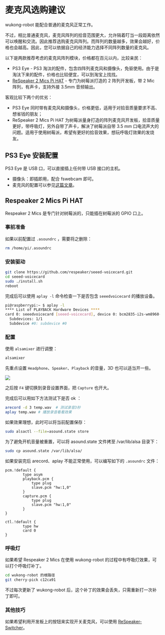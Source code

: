 # 麦克风选购建议

wukong-robot 能配合普通的麦克风正常工作。

不过，相比普通麦克风，麦克风阵列的拾音范围更大，允许隔着叮当一段距离依然可以唤醒和交流。因此推荐选购麦克风阵列。而阵列的数量越多，效果会越好，价格也会越高。因此，您可以依据自己的经济能力选择不同阵列数量的麦克风。

以下是两款推荐考虑的麦克风阵列模块，价格都在百元以内，比较亲民：

* PS3 Eye - PS3 淘汰的配件，包含四阵列麦克风和摄像头，免驱使用。由于是淘汰下来的配件，价格也比较便宜，可以到淘宝上找找。
* [ReSpeaker 2 Mics Pi HAT](http://wiki.seeed.cc/Respeaker_2_Mics_Pi_HAT/) - 专门为树莓派打造的 2 阵列开发板，带 2 Mic 阵列，有声卡，支持外接 3.5mm 音频输出。

客观比较下两个的优劣：

- PS3 Eye 同时带有麦克风和摄像头，价格更低，适用于对拾音质量要求不高、想省钱的朋友；
- ReSpeaker 2 Mics Pi HAT 为树莓派量身打造的阵列麦克风开发板，拾音质量更好，带呼吸灯，另外自带了声卡，解决了树莓派自带 3.5 mm 口电流声大的问题。适用于使用树莓派，希望有更好的拾音效果，想玩呼吸灯效果的发烧友。

## PS3 Eye 安装配置

PS3 Eye 是 USB 口，可以直接插上任何带 USB 接口的主机。

* 摄像头：即插即用，配合 fswebcam 即可。
* 麦克风的配置可以参见[这篇文章](http://renatocunha.com/blog/2012/04/playstation-eye-audio-linux/)。

## Respeaker 2 Mics Pi HAT

Respeaker 2 Mics 是专门针对树莓派的，只能插在树莓派的 GPIO 口上。

### 事前准备

如果以前配置过 `.asoundrc` ，需要将之删除：

``` sh
rm /home/pi/.asoundrc
```

### 安装驱动

``` sh
git clone https://github.com/respeaker/seeed-voicecard.git
cd seeed-voicecard
sudo ./install.sh
reboot
```

完成后可以使用 `aplay -l` 命令检查一下是否包含 `seeedvoicecard` 的播放设备。

``` sh
pi@raspberrypi:~ $ aplay -l
**** List of PLAYBACK Hardware Devices ****
card 0: seeedvoicecard [seeed-voicecard], device 0: bcm2835-i2s-wm8960-hifi wm8960-hifi-0 []
  Subdevices: 1/1
  Subdevice #0: subdevice #0
```

### 配置

使用 `alsamixer` 进行调整：

``` sh
alsamixer
```

先重点设置 `Headphone`、`Speaker`、`Playback` 的音量，3D 也可以适当开一些。

![](https://github.com/SeeedDocument/MIC_HATv1.0_for_raspberrypi/blob/master/img/alsamixer.png?raw=true)

之后按 `F4` 键切换到录音设置界面，把 `Capture` 也开大。

完成后可以用如下方法测试下是否 ok ：

``` sh
arecord -d 3 temp.wav  # 测试录音3秒
aplay temp.wav # 播放录音看看效果
```

如果效果理想，此时可以将当前配置保存：

``` sh
sudo alsactl --file=asound.state store
```

为了避免开机音量被重置，可以将 asound.state 文件拷至 /var/lib/alsa 目录下：

``` sh
sudo cp asound.state /var/lib/alsa/
```

如果安装完后 arecord、aplay 不能正常使用，可以编写如下的 `.asoundrc` 文件：

```
pcm.!default {
        type asym
        playback.pcm {
            type plug
            slave.pcm "hw:1,0"
        }
        capture.pcm {
            type plug
            slave.pcm "hw:1,0"
        }
}

ctl.!default {
        type hw
        card 0
}
```

### 呼吸灯

如果希望 Respeaker 2 Mics 在使用 wukong-robot 的过程中有呼吸灯效果，可以打个呼吸灯补丁。

``` bash
cd wukong-robot 的根路径
git cherry-pick c12ca91
```

不过每次更新了 wukong-robot 后，这个补丁的效果会丢失，只需重新打一次补丁即可。

### 其他技巧

如果希望利用开发板上的按钮来实现开关麦克风，可以使用 [ReSpeaker-Switcher](https://github.com/wzpan/ReSpeaker-Switcher)。
